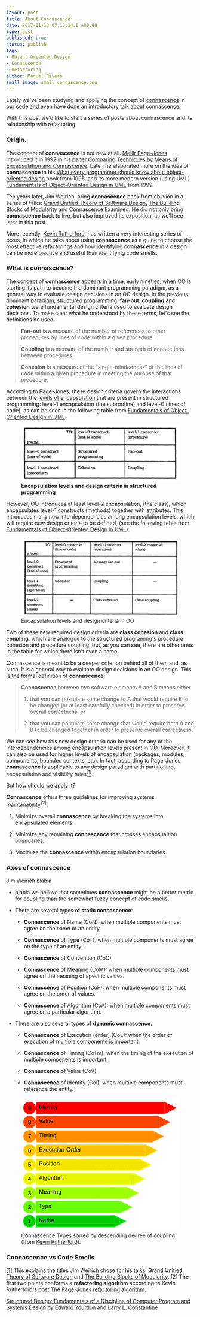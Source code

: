 ```yaml
---
layout: post
title: About Connascence
date: 2017-01-13 07:15:14.0 +00:00
type: post
published: true
status: publish
tags:
- Object Oriented Design
- Connascence
- Refactoring
author: Manuel Rivero
small_image: small_connascence.png
---
```


Lately we've been studying and applying the concept of [connascence](http://connascence.io/) in our code and even have done [an introductory talk about connascence](http://slides.com/franreyesperdomo/connascence#/). 

With this post we'd like to start a series of posts about connascence and its relationship with refactoring.

### Origin.

The concept of **connascence** is not new at all. [Meilir Page-Jones](https://www.linkedin.com/in/meilir-page-jones-a55132) introduced it in 1992 in his paper [Comparing Techniques by Means of Encapsulation and Connascence](http://wiki.cfcl.com/pub/Projects/Connascence/Resources/p147-page-jones.pdf). Later, he elaborated more on the idea of **connascence** in his [What every programmer should know about object-oriented design](https://www.amazon.com/Every-Programmer-Should-Object-Oriented-Design/dp/0932633315) book from 1995, and its more modern version (using UML) [Fundamentals of Object-Oriented Design in UML](https://www.amazon.com/Fundamentals-Object-Oriented-Design-Meilir-Page-Jones/dp/020169946X/ref=asap_bc?ie=UTF8) from 1999.

Ten years later, Jim Weirich, bring **connascence** back from oblivion in a series of talks: [Grand Unified Theory of Software Design](https://vimeo.com/10837903), [The Building Blocks of Modularity](http://confreaks.com/videos/77-mwrc2009-the-building-blocks-of-modularity﻿) and [Connascence Examined](https://www.youtube.com/watch?v=HQXVKHoUQxY).
He did not only bring **connascence** back to live, but also improved its exposition, as we'll see later in this post.

More recently, [Kevin Rutherford](https://silkandspinach.net/), has written a very interesting series of posts, in which he talks about using **connascence** as a guide to choose the most effective refactorings and how identifying **connascence** in a design can be more ojective and useful than identifying code smells.

### What is connascence?

The concept of **connascence** appears in a time, early nineties, when OO is starting its path to become the dominant programming paradigm, as a general way to evaluate design decisions in an OO design. In the previous dominant paradigm,  [structured programming](https://en.wikipedia.org/wiki/Structured_programming), **fan-out**, **coupling** and **cohesion** were fundamental design criteria used to evaluate design decisions. To make clear what he understood by these terms, let's see the definitions he used:

> **Fan-out** is a measure of the number of references to other procedures by lines of code within a given procedure.
>
> **Coupling** is a measure of the number and strength of connections between procedures.
>
> **Cohesion** is a measure of the "single-mindedness" of the lines of code within a given procedure in meeting the purpose of that procedure.

According to Page-Jones, these design criteria govern the interactions between the [levels of encapsulation](https://books.google.es/books?id=iNAezyMExBkC&pg=PA210&lpg=PA210&dq=levels+of+encapsulation&source=bl&ots=BLv-66F9xq&sig=vaJWjQYq1Bc3_0MHQSKza5y7BiU&hl=en&sa=X&ved=0ahUKEwjF_cy7l-rQAhUBXhQKHSsoCJoQ6AEILjAC#v=onepage&q=levels%20of%20encapsulation&f=false) that are present in structured programming: level-1 encapsulation (the subroutine) and level-0 (lines of code), as can be seen in the following table from [Fundamentals of Object-Oriented Design in UML](https://www.amazon.com/Fundamentals-Object-Oriented-Design-Meilir-Page-Jones/dp/020169946X/ref=asap_bc?ie=UTF8). 

<figure>
    <img src="/assets/encapsulation_structured_programming.png" alt="Encapsulation levels and design criteria in structured programming" />
    <figcaption><strong>Encapsulation levels and design criteria in structured programming</strong></figcaption>
</figure>

However, OO introduces at least level-2 encapsulation, (the class), which  encapsulates level-1 constructs (methods) together with attributes. This introduces many new interdependencies among encapsulation levels, which will require new design criteria to be defined, (see the following table from [Fundamentals of Object-Oriented Design in UML](https://www.amazon.com/Fundamentals-Object-Oriented-Design-Meilir-Page-Jones/dp/020169946X/ref=asap_bc?ie=UTF8)).

<figure>
    <img src="/assets/encapsulation_including_classes.png" alt="Encapsulation levels and design criteria in OO" />
    <figcaption>Encapsulation levels and design criteria in OO</figcaption>
</figure>

Two of these new required design criteria are **class cohesion** and **class coupling**, which are analogue to the structured programing's procedure cohesion and procedure coupling, but, as you can see, there are other ones in the table for which there isn't even a name.

Connascence is meant to be a deeper criterion behind all of them and, as such, it is a general way to evaluate design decisions in an OO design. This is the formal definition of **connascence**:

> **Connascence** between two software elements A and B means either
>
> 1. that you can postulate some change to A that would require B to be changed (or at least carefully checked) in order to preserve overall correctness, or
>
> 2. that you can postulate some change that would require both A and B to be changed together in order to preserve overall correctness.

We can see how this new design criteria can be used for any of the interdependencies among encapsulation levels present in OO. Moreover, it can also be used for higher levels of encapsulation (packages, modules, components, bounded contexts, etc). In fact, according to Page-Jones, **connascence** is applicable to any design paradigm with partitioning, encapsulation and visibility rules<a href="#nota1"><sup>[1]</sup></a>.

But how should we apply it?

**Connascence** offers three guidelines for improving systems maintanability<a href="#nota2"><sup>[2]</sup></a>:

1. Minimize overall **connascence** by breaking the systems into encapsulated elements.

2. Minimize any remaining **connascence** that crosses encapsualtion boundaries.

3. Maximize the **connascence** within encapsulation boundaries.

### Axes of connascence

Jim Weirich blabla


* blabla we believe that sometimes **connascence** might be a better metric for coupling than the somewhat fuzzy concept of code smells.

* There are several types of **static connascence**:
  
  * **Connascence** of Name (CoN): when multiple components must agree on the name of an entity.

  * **Connascence** of Type (CoT): when multiple components must agree on the type of an entity.

  * **Connascence** of Convention (CoC)
  
  * **Connascence** of Meaning (CoM): when multiple components must agree on the meaning of specific values.
  
  * **Connascence** of Position (CoP): when multiple components must agree on the order of values.
  
  * **Connascence** of Algorithm (CoA): when multiple components must agree on a particular algorithm.

* There are also several types of **dynamic connascence**:
  
  * **Connascence** of Execution (order) (CoE): when the order of execution of multiple components is important.
  
  * **Connascence** of Timing (CoTm): when the timing of the execution of multiple components is important.

  * **Connascence** of Value (CoV)
  
  * **Connascence** of Identity (CoI): when multiple components must reference the entity.

<figure>
    <img src="/assets/connascence.png" alt="Connascence Types sorted by descending degree of coupling (from Kevin Rutherford)" title="Connascence Types sorted by descending degree of coupling (from Kevin Rutherford)" />
    <figcaption>
      Connascence Types sorted by descending degree of coupling (from <a href="https://silkandspinach.net/author/kevinrutherford/">Kevin Rutherford</a>).
    </figcaption>
</figure>

### Connascence vs Code Smells

<div class="foot-note">
 <a name="nota1"></a> [1] This explains the titles Jim Weirich chose for his talks: <a href="https://vimeo.com/10837903">Grand Unified Theory of Software Design</a> and <a href="http://confreaks.com/videos/77-mwrc2009-the-building-blocks-of-modularity﻿">The Building Blocks of Modularity</a>.
 <a name="nota2"></a> [2] The first two points conforms a <strong>refactoring algorithm</strong>  according to Kevin Rutherford's post <a href="https://silkandspinach.net/2016/06/09/the-page-jones-refactoring-algorithm/">The Page-Jones refactoring algorithm</a>.
</div>


[Structured Design: Fundamentals of a Discipline of Computer Program and Systems Design](http://www.goodreads.com/book/show/946145.Structured_Design) by [Edward Yourdon](https://en.wikipedia.org/wiki/Edward_Yourdon) and [Larry L. Constantine](https://en.wikipedia.org/wiki/Larry_Constantine)